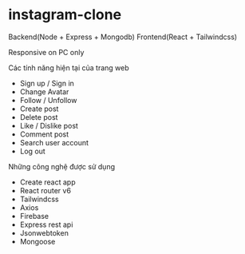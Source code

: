 # instagram-clone

Backend(Node + Express + Mongodb) Frontend(React + Tailwindcss)

Responsive on PC only

Các tính năng hiện tại của trang web
- Sign up / Sign in
- Change Avatar
- Follow / Unfollow
- Create post
- Delete post
- Like / Dislike post
- Comment post
- Search user account
- Log out

Những công nghệ được sử dụng
- Create react app
- React router v6
- Tailwindcss
- Axios
- Firebase
- Express rest api
- Jsonwebtoken
- Mongoose
